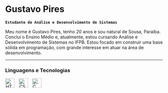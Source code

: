 #  Gustavo Pires

**`Estudante de Análise e Desenvolvimento de Sistemas`**

Meu nome é Gustavo Pires, tenho 20 anos e sou natural de Sousa, Paraíba. Concluí o Ensino Médio e, atualmente, estou cursando Análise e Desenvolvimento de Sistemas no IFPB. Estou focado em construir uma base sólida em programação, com grande interesse em atuar na área de desenvolvimento.

---

###  Linguagens e Tecnologias

<img 
    align="left" 
    alt="HTML"
    title="HTML" 
    width="30px" 
    style="padding-right: 10px;" 
    src="https://cdn.jsdelivr.net/gh/devicons/devicon@latest/icons/html5/html5-original.svg" 
/>
<img 
    align="left" 
    alt="CSS" 
    title="CSS"
    width="30px" 
    style="padding-right: 10px;" 
    src="https://cdn.jsdelivr.net/gh/devicons/devicon@latest/icons/css3/css3-original.svg" 
/>
<img 
    align="left" 
    alt="C" 
    title="C"
    width="30px" 
    style="padding-right: 10px;" 
    src="https://cdn.jsdelivr.net/gh/devicons/devicon@latest/icons/c/c-original.svg"
/>
